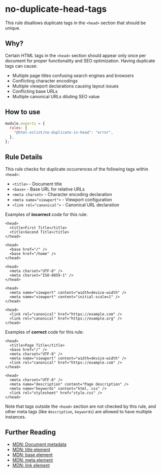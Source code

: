 # no-duplicate-head-tags

This rule disallows duplicate tags in the `<head>` section that should be unique.

## Why?

Certain HTML tags in the `<head>` section should appear only once per document for proper functionality and SEO optimization. Having duplicate tags can cause:

- Multiple page titles confusing search engines and browsers
- Conflicting character encodings
- Multiple viewport declarations causing layout issues
- Conflicting base URLs
- Multiple canonical URLs diluting SEO value

## How to use

```js,.eslintrc.js
module.exports = {
  rules: {
    "@html-eslint/no-duplicate-in-head": "error",
  },
};
```

## Rule Details

This rule checks for duplicate occurrences of the following tags within `<head>`:

- `<title>` - Document title
- `<base>` - Base URL for relative URLs
- `<meta charset>` - Character encoding declaration
- `<meta name="viewport">` - Viewport configuration
- `<link rel="canonical">` - Canonical URL declaration

Examples of **incorrect** code for this rule:

```html,incorrect
<head>
  <title>First Title</title>
  <title>Second Title</title>
</head>
```

```html,incorrect
<head>
  <base href="/" />
  <base href="/home" />
</head>
```

```html,incorrect
<head>
  <meta charset="UTF-8" />
  <meta charset="ISO-8859-1" />
</head>
```

```html,incorrect
<head>
  <meta name="viewport" content="width=device-width" />
  <meta name="viewport" content="initial-scale=1" />
</head>
```

```html,incorrect
<head>
  <link rel="canonical" href="https://example.com" />
  <link rel="canonical" href="https://example.org" />
</head>
```

Examples of **correct** code for this rule:

```html,correct
<head>
  <title>Page Title</title>
  <base href="/" />
  <meta charset="UTF-8" />
  <meta name="viewport" content="width=device-width" />
  <link rel="canonical" href="https://example.com" />
</head>
```

```html,correct
<head>
  <meta charset="UTF-8" />
  <meta name="description" content="Page description" />
  <meta name="keywords" content="html, css" />
  <link rel="stylesheet" href="style.css" />
</head>
```

Note that tags outside the `<head>` section are not checked by this rule, and other meta tags (like `description`, `keywords`) are allowed to have multiple instances.

## Further Reading

- [MDN: Document metadata](https://developer.mozilla.org/en-US/docs/Web/HTML/Element/head)
- [MDN: title element](https://developer.mozilla.org/en-US/docs/Web/HTML/Element/title)
- [MDN: base element](https://developer.mozilla.org/en-US/docs/Web/HTML/Element/base)
- [MDN: meta element](https://developer.mozilla.org/en-US/docs/Web/HTML/Element/meta)
- [MDN: link element](https://developer.mozilla.org/en-US/docs/Web/HTML/Element/link)
